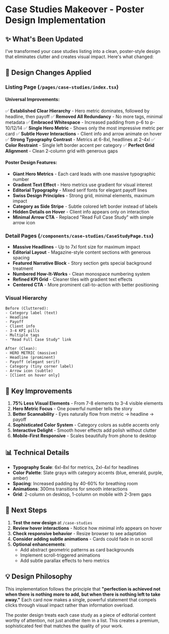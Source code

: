 # Case Studies Makeover - Poster Design Implementation

## ✨ What's Been Updated

I've transformed your case studies listing into a clean, poster-style design that eliminates clutter and creates visual impact. Here's what changed:

## 🎨 Design Changes Applied

### **Listing Page (`/pages/case-studies/index.tsx`)**

#### Universal Improvements:
✅ **Established Clear Hierarchy** - Hero metric dominates, followed by headline, then payoff
✅ **Removed All Redundancy** - No more tags, minimal metadata
✅ **Embraced Whitespace** - Increased padding from p-6 to p-10/12/14
✅ **Single Hero Metric** - Shows only the most impressive metric per card
✅ **Subtle Hover Interactions** - Client info and arrow animate on hover
✅ **Strong Typography Contrast** - Metrics at 6-8xl, headlines at 2-4xl
✅ **Color Restraint** - Single left border accent per category
✅ **Perfect Grid Alignment** - Clean 2-column grid with generous gaps

#### Poster Design Features:
- **Giant Hero Metrics** - Each card leads with one massive typographic number
- **Gradient Text Effect** - Hero metrics use gradient for visual interest
- **Editorial Typography** - Mixed serif fonts for elegant payoff lines
- **Swiss Design Principles** - Strong grid, minimal elements, maximum impact
- **Category as Side Stripe** - Subtle colored left border instead of labels
- **Hidden Details on Hover** - Client info appears only on interaction
- **Minimal Arrow CTA** - Replaced "Read Full Case Study" with simple arrow icon

### **Detail Pages (`/components/case-studies/CaseStudyPage.tsx`)**

- **Massive Headlines** - Up to 7xl font size for maximum impact
- **Editorial Layout** - Magazine-style content sections with generous spacing
- **Featured Narrative Block** - Story section gets special background treatment
- **Numbered How-It-Works** - Clean monospace numbering system
- **Refined KPI Grid** - Cleaner tiles with gradient text effects
- **Centered CTA** - More prominent call-to-action with better positioning

### **Visual Hierarchy**

```
Before (Cluttered):
- Category label (text)
- Headline
- Payoff
- Client info
- 3-4 KPI pills
- Multiple tags
- "Read Full Case Study" link

After (Clean):
- HERO METRIC (massive)
- Headline (prominent)
- Payoff (elegant serif)
- Category (tiny corner label)
- Arrow icon (subtle)
- [Client on hover only]
```

## 🎯 Key Improvements

1. **75% Less Visual Elements** - From 7-8 elements to 3-4 visible elements
2. **Hero Metric Focus** - One powerful number tells the story
3. **Better Scannability** - Eyes naturally flow from metric → headline → payoff
4. **Sophisticated Color System** - Category colors as subtle accents only
5. **Interactive Delight** - Smooth hover effects add polish without clutter
6. **Mobile-First Responsive** - Scales beautifully from phone to desktop

## 📊 Technical Details

- **Typography Scale**: 6xl-8xl for metrics, 2xl-4xl for headlines
- **Color Palette**: Slate grays with category accents (blue, emerald, purple, amber)
- **Spacing**: Increased padding by 40-60% for breathing room
- **Animations**: 300ms transitions for smooth interactions
- **Grid**: 2-column on desktop, 1-column on mobile with 2-3rem gaps

## 🚀 Next Steps

1. **Test the new design** at `/case-studies`
2. **Review hover interactions** - Notice how minimal info appears on hover
3. **Check responsive behavior** - Resize browser to see adaptation
4. **Consider adding subtle animations** - Cards could fade in on scroll
5. **Optional enhancements**:
   - Add abstract geometric patterns as card backgrounds
   - Implement scroll-triggered animations
   - Add subtle parallax effects to hero metrics

## 💡 Design Philosophy

This implementation follows the principle that **"perfection is achieved not when there is nothing more to add, but when there is nothing left to take away."** Each card now makes a single, powerful statement that compels clicks through visual impact rather than information overload.

The poster design treats each case study as a piece of editorial content worthy of attention, not just another item in a list. This creates a premium, sophisticated feel that matches the quality of your work.

